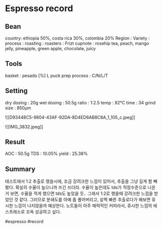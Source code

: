 # Espresso record
 
 ## Bean
 country: ethiopia 50%, costa rica 30%, colombia 20%
 Region : 
 Variety : 
 process : 
 roasting : 
 roasters : Frizt
 cupnote : rosehip tea, peach, mango jelly, pineapple, green apple, chocolate, juicy

## Tools
 basket : pesado [%] L
 puck prep process : C/N/L/T

 ## Setting
 dry dosing : 20g
 wet dosing :  50.5g
 ratio : 1:2.5
 temp : 92℃
 time : 34
 grind size : 850μm

![[D93448C5-9804-43AF-92DA-8D4ED6AB8C8A_1_105_c.jpeg]]
 
 ![[IMG_3832.jpeg]]
 
 
 ## Result
 AOC : 50.5g
 TDS : 10.05%
 yield : 25.38%



## Summary 

테스트에서 1:2 추출로 했을시에, 조금 강려크한 느낌이 있어서,
추출을 그냥 길게 함 빼봤다.
확실히 수율이 높으니까 쓰긴 쓰더라.
수율이 높은데도 tds가 적정수준으로 나온거 보면,
수율을 적게 했으면 tds도 높았을 듯..
그래서 1:2로 했을때 강려크한 느낌을 받았던 것 같다.
그러므로 분쇄도를 아예 좀 풀어버리고,
살짝 빠른 추출로다가 해보면 쥬시한 느낌이 나지않을까 예상한다.
노트들이 아주 매력적인 커피라서,
쥬시한 느낌의 에스프레소로 꼬옥 성공하고 싶다.



#espresso 
#record 
